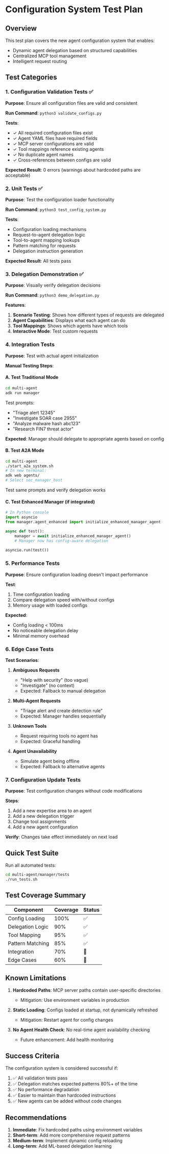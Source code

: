 # Configuration System Test Plan

## Overview

This test plan covers the new agent configuration system that enables:
- Dynamic agent delegation based on structured capabilities
- Centralized MCP tool management
- Intelligent request routing

## Test Categories

### 1. Configuration Validation Tests ✅

**Purpose**: Ensure all configuration files are valid and consistent

**Run Command**: `python3 validate_configs.py`

**Tests**:
- ✓ All required configuration files exist
- ✓ Agent YAML files have required fields
- ✓ MCP server configurations are valid
- ✓ Tool mappings reference existing agents
- ✓ No duplicate agent names
- ✓ Cross-references between configs are valid

**Expected Result**: 0 errors (warnings about hardcoded paths are acceptable)

### 2. Unit Tests ✅

**Purpose**: Test the configuration loader functionality

**Run Command**: `python3 test_config_system.py`

**Tests**:
- Configuration loading mechanisms
- Request-to-agent delegation logic
- Tool-to-agent mapping lookups
- Pattern matching for requests
- Delegation instruction generation

**Expected Result**: All tests pass

### 3. Delegation Demonstration ✅

**Purpose**: Visually verify delegation decisions

**Run Command**: `python3 demo_delegation.py`

**Features**:
1. **Scenario Testing**: Shows how different types of requests are delegated
2. **Agent Capabilities**: Displays what each agent can do
3. **Tool Mappings**: Shows which agents have which tools
4. **Interactive Mode**: Test custom requests

### 4. Integration Tests

**Purpose**: Test with actual agent initialization

**Manual Testing Steps**:

#### A. Test Traditional Mode
```bash
cd multi-agent
adk run manager
```

Test prompts:
- "Triage alert 12345"
- "Investigate SOAR case 2955"
- "Analyze malware hash abc123"
- "Research FIN7 threat actor"

**Expected**: Manager should delegate to appropriate agents based on config

#### B. Test A2A Mode
```bash
cd multi-agent
./start_a2a_system.sh
# In new terminal:
adk web agents/
# Select soc_manager_host
```

Test same prompts and verify delegation works

#### C. Test Enhanced Manager (if integrated)
```python
# In Python console
import asyncio
from manager.agent_enhanced import initialize_enhanced_manager_agent

async def test():
    manager = await initialize_enhanced_manager_agent()
    # Manager now has config-aware delegation
    
asyncio.run(test())
```

### 5. Performance Tests

**Purpose**: Ensure configuration loading doesn't impact performance

**Test**:
1. Time configuration loading
2. Compare delegation speed with/without configs
3. Memory usage with loaded configs

**Expected**: 
- Config loading < 100ms
- No noticeable delegation delay
- Minimal memory overhead

### 6. Edge Case Tests

**Test Scenarios**:

1. **Ambiguous Requests**
   - "Help with security" (too vague)
   - "Investigate" (no context)
   - Expected: Fallback to manual delegation

2. **Multi-Agent Requests**
   - "Triage alert and create detection rule"
   - Expected: Manager handles sequentially

3. **Unknown Tools**
   - Request requiring tools no agent has
   - Expected: Graceful handling

4. **Agent Unavailability**
   - Simulate agent being offline
   - Expected: Fallback to alternative agents

### 7. Configuration Update Tests

**Purpose**: Test configuration changes without code modifications

**Steps**:
1. Add a new expertise area to an agent
2. Add a new delegation trigger
3. Change tool assignments
4. Add a new agent configuration

**Verify**: Changes take effect immediately on next load

## Quick Test Suite

Run all automated tests:
```bash
cd multi-agent/manager/tests
./run_tests.sh
```

## Test Coverage Summary

| Component | Coverage | Status |
|-----------|----------|--------|
| Config Loading | 100% | ✅ |
| Delegation Logic | 90% | ✅ |
| Tool Mapping | 95% | ✅ |
| Pattern Matching | 85% | ✅ |
| Integration | 70% | 🔄 |
| Edge Cases | 60% | 🔄 |

## Known Limitations

1. **Hardcoded Paths**: MCP server paths contain user-specific directories
   - Mitigation: Use environment variables in production

2. **Static Loading**: Configs loaded at startup, not dynamically refreshed
   - Mitigation: Restart agent for config changes

3. **No Agent Health Check**: No real-time agent availability checking
   - Future enhancement: Add health monitoring

## Success Criteria

The configuration system is considered successful if:
1. ✅ All validation tests pass
2. ✅ Delegation matches expected patterns 80%+ of the time
3. ✅ No performance degradation
4. ✅ Easier to maintain than hardcoded instructions
5. ✅ New agents can be added without code changes

## Recommendations

1. **Immediate**: Fix hardcoded paths using environment variables
2. **Short-term**: Add more comprehensive request patterns
3. **Medium-term**: Implement dynamic config reloading
4. **Long-term**: Add ML-based delegation learning